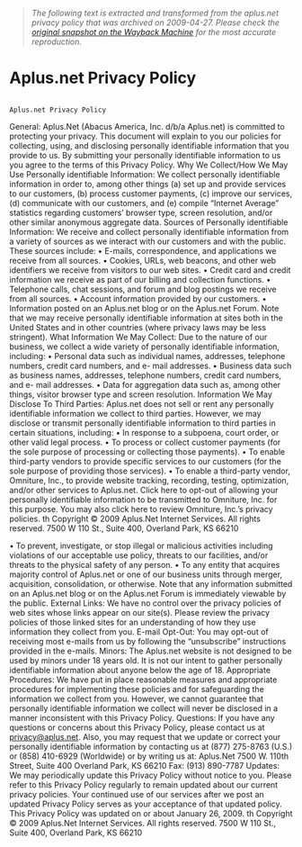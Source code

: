 > *The following text is extracted and transformed from the aplus.net privacy policy that was archived on 2009-04-27. Please check the [original snapshot on the Wayback Machine](https://web.archive.org/web/20090427170749id_/http%3A//www.aplus.net/docs/legal/privacy.pdf) for the most accurate reproduction.*

# Aplus.net Privacy Policy

                                                                                                                      Aplus.net Privacy Policy
General: Aplus.Net (Abacus America, Inc. d/b/a Aplus.net) is committed to protecting your privacy.
This document will explain to you our policies for collecting, using, and disclosing personally
identifiable information that you provide to us. By submitting your personally identifiable information
to us you agree to the terms of this Privacy Policy.
Why We Collect/How We May Use Personally identifiable Information: We collect personally
identifiable information in order to, among other things (a) set up and provide services to our
customers, (b) process customer payments, (c) improve our services, (d) communicate with our
customers, and (e) compile “Internet Average” statistics regarding customers’ browser type, screen
resolution, and/or other similar anonymous aggregate data.
Sources of Personally identifiable Information: We receive and collect personally identifiable
information from a variety of sources as we interact with our customers and with the public. These
sources include:
•      E-mails, correspondence, and applications we receive from all sources.
•      Cookies, URLs, web beacons, and other web identifiers we receive from visitors to our web sites.
•      Credit card and credit information we receive as part of our billing and collection functions.
•      Telephone calls, chat sessions, and forum and blog postings we receive from all sources.
•      Account information provided by our customers.
•      Information posted on an Aplus.net blog or on the Aplus.net Forum.
Note that we may receive personally identifiable information at sites both in the United States and in
other countries (where privacy laws may be less stringent).
What Information We May Collect: Due to the nature of our business, we collect a wide variety of
personally identifiable information, including:
•      Personal data such as individual names, addresses, telephone numbers, credit card numbers, and e-
       mail addresses.
•      Business data such as business names, addresses, telephone numbers, credit card numbers, and e-
       mail addresses.
•      Data for aggregation data such as, among other things, visitor browser type and screen resolution.
Information We May Disclose To Third Parties: Aplus.net does not sell or rent any personally
identifiable information we collect to third parties. However, we may disclose or transmit personally
identifiable information to third parties in certain situations, including:
•      In response to a subpoena, court order, or other valid legal process.
•      To process or collect customer payments (for the sole purpose of processing or collecting those
       payments).
•      To enable third-party vendors to provide specific services to our customers (for the sole purpose of
       providing those services).
•      To enable a third-party vendor, Omniture, Inc., to provide website tracking, recording, testing,
       optimization, and/or other services to Aplus.net. Click here to opt-out of allowing your personally
       identifiable information to be transmitted to Omniture, Inc. for this purpose. You may also click
       here to review Omniture, Inc.’s privacy policies.
                                                                             th
Copyright © 2009 Aplus.Net Internet Services. All rights reserved. 7500 W 110 St., Suite 400, Overland Park, KS 66210


•      To prevent, investigate, or stop illegal or malicious activities including violations of our acceptable
       use policy, threats to our facilities, and/or threats to the physical safety of any person.
•      To any entity that acquires majority control of Aplus.net or one of our business units through
       merger, acquisition, consolidation, or otherwise.
Note that any information submitted on an Aplus.net blog or on the Aplus.net Forum is immediately
viewable by the public.
External Links: We have no control over the privacy policies of web sites whose links appear on our
site(s). Please review the privacy policies of those linked sites for an understanding of how they use
information they collect from you.
E-mail Opt-Out: You may opt-out of receiving most e-mails from us by following the “unsubscribe”
instructions provided in the e-mails.
Minors: The Aplus.net website is not designed to be used by minors under 18 years old. It is not our
intent to gather personally identifiable information about anyone below the age of 18.
Appropriate Procedures: We have put in place reasonable measures and appropriate procedures for
implementing these policies and for safeguarding the information we collect from you. However, we
cannot guarantee that personally identifiable information we collect will never be disclosed in a
manner inconsistent with this Privacy Policy.
Questions: If you have any questions or concerns about this Privacy Policy, please contact us at
privacy@aplus.net.
Also, you may request that we update or correct your personally identifiable information by contacting
us at (877) 275-8763 (U.S.) or (858) 410-6929 (Worldwide) or by writing us at:
Aplus.Net
7500 W. 110th Street, Suite 400
Overland Park, KS 66210
Fax: (913) 890-7787
Updates: We may periodically update this Privacy Policy without notice to you. Please refer to this
Privacy Policy regularly to remain updated about our current privacy policies. Your continued use of
our services after we post an updated Privacy Policy serves as your acceptance of that updated policy.
This Privacy Policy was updated on or about January 26, 2009.
                                                                             th
Copyright © 2009 Aplus.Net Internet Services. All rights reserved. 7500 W 110 St., Suite 400, Overland Park, KS 66210
